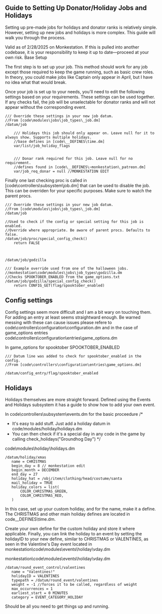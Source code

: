 ## Guide to Setting Up Donator/Holiday Jobs and Holidays

Setting up pre-made jobs for holidays and donator ranks is relatively simple. However, setting up new jobs and holidays is more complex. This guide will walk you through the process.

Valid as of 2/28/2025 on Monkestation. If this is pulled into another codebase, it is your responsibility to keep it up to date—proceed at your own risk.
Base Setup

The first step is to set up your job. This method should work for any job except those required to keep the game running, such as basic crew roles. In theory, you could make jobs like Captain only appear in April, but I have no idea what that would break.

Once your job is set up to your needs, you'll need to edit the following settings based on your requirements. These settings can be used together. If any checks fail, the job will be unselectable for donator ranks and will not appear without the corresponding event.

```DM
/// Override these settings in your new job datum.
//From [code\modules\jobs\job_types\_job.dm]
/datum/job

	/// Holidays this job should only appear on. Leave null for it to always show. Supports multiple holidays.
	//base defines in [code\__DEFINES\time.dm]
	var/list/job_holiday_flags


	/// Donar rank required for this job. Leave null for no requirement.
	//defines found in [code\__DEFINES\~monkestation\_patreon.dm]
	var/job_req_donar = null //MONKESTATION EDIT
```

Finally one last checking proc is called in [code\controllers\subsystem\job.dm] that can be used to disable the job. This can be overriden for your specific purposes. Make sure to watch the parent procs.

```DM
/// Override these settings in your new job datum.
//From [code\modules\jobs\job_types\_job.dm]
/datum/job

//Used to check if the config or special setting for this job is enabled.
//Override where appropriate. Be aware of parent procs. Defaults to false.
/datum/job/proc/special_config_check()
	return FALSE



/datum/job/godzilla

/// Example override used from one of the halloween jobs.
//monkestation\code\modules\jobs\job_types\godzilla.dm
//Checks SPOOKTOBER_ENABLED from the game_options.txt
/datum/job/godzilla/special_config_check()
	return CONFIG_GET(flag/spooktober_enabled)

```

## Config settings

Config settings seem more difficult and I am a bit wary on touching them. For adding an entry at least seems straightward enough. Be warned messing with these can cause issues please refere to code\controllers\configuration\configuration.dm and in the case of game_options entries code\controllers\configuration\entries\game_options.dm

In game_options for spooktober SPOOKTOBER_ENABLED

```DM
/// Datum line was added to check for spooktober_enabled in the config.
//From [code\controllers\configuration\entries\game_options.dm]

/datum/config_entry/flag/spooktober_enabled

```

## Holidays

Holidays themselves are more straight forward. Defined using the Events and Holidays subsystem it has a guide to show how to add your own event.

In code\controllers\subsystem\events.dm for the basic proceedure 
/*
 * It's easy to add stuff. Just add a holiday datum in code/modules/holiday/holidays.dm
 * You can then check if it's a special day in any code in the game by calling check_holidays("Groundhog Day")
*/

code\modules\holiday\holidays.dm
 
 ```DM
/datum/holiday/xmas
	name = CHRISTMAS
	begin_day = 8 // monkestation edit
	begin_month = DECEMBER
	end_day = 27
	holiday_hat = /obj/item/clothing/head/costume/santa
	mail_holiday = TRUE
	holiday_colors = list(
		COLOR_CHRISTMAS_GREEN,
		COLOR_CHRISTMAS_RED,
	)
 ```
In this case, set up your custom holiday, and for the name, make it a define. The CHRISTMAS and other main holiday defines are located in code\__DEFINES\time.dm.

Create your own define for the custom holiday and store it where applicable. Finally, you can link the holiday to an event by setting the holidayID to your new define, similar to CHRISTMAS or VALENTINES, as seen in the Valentine's Day event located in monkestation\code\modules\events\holiday\vday.dm

monkestation\code\modules\events\holiday\vday.dm
 ```DM
/datum/round_event_control/valentines
	name = "Valentines!"
	holidayID = VALENTINES
	typepath = /datum/round_event/valentines
	weight = -1 //forces it to be called, regardless of weight
	max_occurrences = 1
	earliest_start = 0 MINUTES
	category = EVENT_CATEGORY_HOLIDAY
 ```

Should be all you need to get things up and running. 
